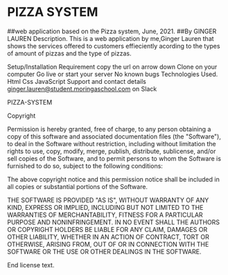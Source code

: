 #  PIZZA SYSTEM
##web application based on the Pizza system, June, 2021.
##By GINGER LAUREN
Description.
This is a web application by me,Ginger Lauren that shows the services offered to customers effieciently acording to the types of amount of pizzas and the type of pizzas.

Setup/Installation Requirement
copy the url on arrow down
Clone on your computer 
Go live or start your server
No known bugs
Technologies Used.
Html Css JavaScript Support and contact details ginger.lauren@student.moringaschool.com on Slack

PIZZA-SYSTEM

Copyright <YEAR> <COPYRIGHT HOLDER>

Permission is hereby granted, free of charge, to any person obtaining a copy of this software and associated documentation files (the "Software"), to deal in the Software without restriction, including without limitation the rights to use, copy, modify, merge, publish, distribute, sublicense, and/or sell copies of the Software, and to permit persons to whom the Software is furnished to do so, subject to the following conditions:

The above copyright notice and this permission notice shall be included in all copies or substantial portions of the Software.

THE SOFTWARE IS PROVIDED "AS IS", WITHOUT WARRANTY OF ANY KIND, EXPRESS OR IMPLIED, INCLUDING BUT NOT LIMITED TO THE WARRANTIES OF MERCHANTABILITY, FITNESS FOR A PARTICULAR PURPOSE AND NONINFRINGEMENT. IN NO EVENT SHALL THE AUTHORS OR COPYRIGHT HOLDERS BE LIABLE FOR ANY CLAIM, DAMAGES OR OTHER LIABILITY, WHETHER IN AN ACTION OF CONTRACT, TORT OR OTHERWISE, ARISING FROM, OUT OF OR IN CONNECTION WITH THE SOFTWARE OR THE USE OR OTHER DEALINGS IN THE SOFTWARE.

End license text.
